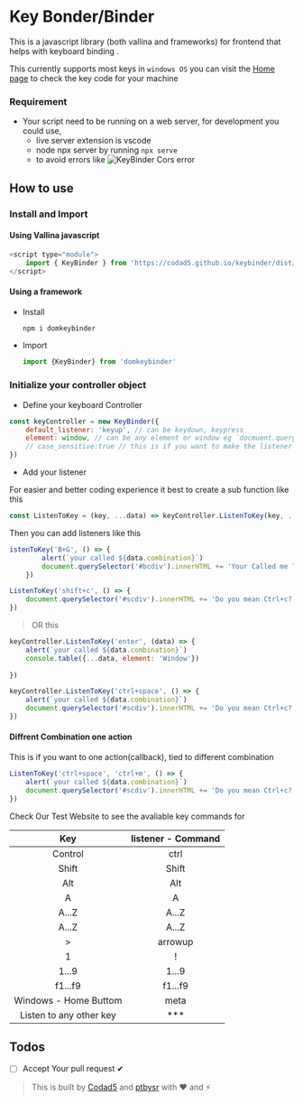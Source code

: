 # Key Bonder/Binder

This is a javascript library (both vallina and frameworks) for frontend that helps with keyboard binding .

This currently supports most keys in `windows OS` you can visit the [Home page](https://codad5.github.io/keybinder/) to check the key code for your machine 

### Requirement 
- Your script need to be running on a web server, for development you could use,
    - live server extension is vscode 
    - node npx server by running `npx serve`
  - to avoid errors like 
  ![KeyBinder Cors error](./.git/img/cors-error.png)
    
## How to use
### Install and Import

#### Using Vallina javascript
```js
<script type="module">
    import { KeyBinder } from 'https://codad5.github.io/keybinder/dist/cjs/src/index.js'
</script>
```

#### Using a framework
- Install
    ```bash
    npm i domkeybinder
    ```
- Import
    ```js
    import {KeyBinder} from 'domkeybinder'
    ```
        
### Initialize your controller object

- Define your keyboard Controller
```js
const keyController = new KeyBinder({
    default_listener: 'keyup', // can be keydown, keypress
    element: window, // can be any element or window eg `docmuent.querySelector('.myeditor')
    // case_sensitive:true // this is if you want to make the listener case sensitive
})
```

- Add your listener

For easier and better coding experience it best to create a sub function like this 
```js
const ListenToKey = (key, ...data) => keyController.ListenToKey(key, ...data)
```
Then you can add listeners like this 
```js 
istenToKey('B+G', () => {
        alert(`your called ${data.combination}`)
        document.querySelector('#bcdiv').innerHTML += 'Your Called me ?'
    })

ListenToKey('shift+c', () => {
    document.querySelector('#scdiv').innerHTML += 'Do you mean Ctrl+c? try Ctrl+c'
})

```
> OR this
```js
keyController.ListenToKey('enter', (data) => {
    alert(`your called ${data.combination}`)
    console.table({...data, element: 'Window'})
    
})

keyController.ListenToKey('ctrl+space', () => {
    alert(`your called ${data.combination}`)
    document.querySelector('#scdiv').innerHTML += 'Do you mean Ctrl+c? try Ctrl+c'
})
```

#### Diffrent Combination one action
This is if you want to one action(callback), tied to different combination
```js
ListenToKey('ctrl+space', 'ctrl+m', () => {
    alert(`your called ${data.combination}`)
    document.querySelector('#scdiv').innerHTML += 'Do you mean Ctrl+c? try Ctrl+c'
})
```


Check Our Test Website to see the avaliable key commands for


| Key | listener - Command | 
| :---: | :---: | 
| Control | ctrl |
| Shift | Shift |
| Alt | Alt |
| A | A |
| A...Z | A...Z | 
| A...Z | A...Z | 
| > | arrowup |
1 | !
1...9 | 1...9
f1...f9 | f1...f9
Windows - Home Buttom | meta
| Listen to any other key | ***

## Todos
- [ ] Accept Your pull request ✔

> This is built by [Codad5](https://github.com/codad5) and [ptbysr](https://github.com/ptbysr) with ❤ and ⚡

